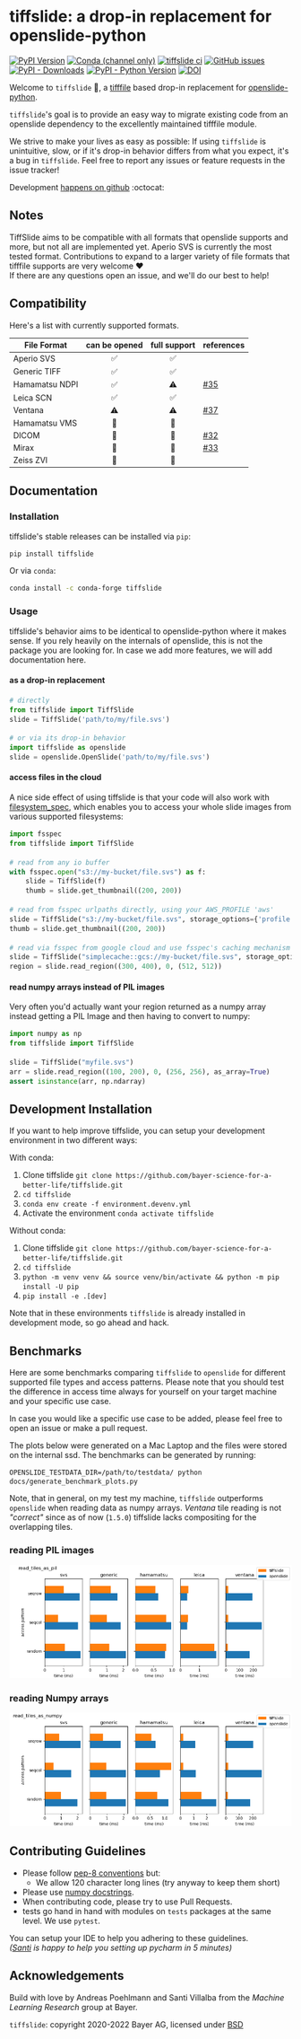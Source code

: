 # tiffslide: a drop-in replacement for openslide-python

[![PyPI Version](https://img.shields.io/pypi/v/tiffslide)](https://pypi.org/project/tiffslide/)
[![Conda (channel only)](https://img.shields.io/conda/vn/conda-forge/tiffslide?label=conda)](https://anaconda.org/conda-forge/tiffslide)
[![tiffslide ci](https://github.com/bayer-science-for-a-better-life/tiffslide/actions/workflows/run_pytests.yaml/badge.svg)](https://github.com/bayer-science-for-a-better-life/tiffslide/actions/workflows/run_pytests.yaml)
[![GitHub issues](https://img.shields.io/github/issues/bayer-science-for-a-better-life/tiffslide)](https://github.com/bayer-science-for-a-better-life/tiffslide/issues)
[![PyPI - Downloads](https://img.shields.io/pypi/dm/tiffslide?label=pypi)](https://pypi.org/project/tiffslide/)
[![PyPI - Python Version](https://img.shields.io/pypi/pyversions/tiffslide)](https://github.com/bayer-science-for-a-better-life/tiffslide)
[![DOI](https://zenodo.org/badge/DOI/10.5281/zenodo.6327079.svg)](https://doi.org/10.5281/zenodo.6327079)

Welcome to `tiffslide` :wave:, a [tifffile](https://github.com/cgohlke/tifffile/) based
drop-in replacement for [openslide-python](https://github.com/openslide/openslide-python).

`tiffslide`'s goal is to provide an easy way to migrate existing code from an
openslide dependency to the excellently maintained tifffile module.

We strive to make your lives as easy as possible: If using `tiffslide` is
unintuitive, slow, or if it's drop-in behavior differs from what you expect,
it's a bug in `tiffslide`. Feel free to report any issues or feature requests in
the issue tracker!

Development [happens on github](https://github.com/bayer-science-for-a-better-life/tiffslide) :octocat:


## Notes

TiffSlide aims to be compatible with all formats that openslide supports and more,
but not all are implemented yet. Aperio SVS is currently the most tested format.
Contributions to expand to a larger variety of file formats that tifffile supports are very welcome :heart:
<br>
If there are any questions open an issue, and we'll do our best to help!


## Compatibility

Here's a list with currently supported formats.

| File Format    |   can be opened    |    full support    | references                                                                    |
|----------------|:------------------:|:------------------:|-------------------------------------------------------------------------------|
| Aperio SVS     | :white_check_mark: | :white_check_mark: |                                                                               |
| Generic TIFF   | :white_check_mark: | :white_check_mark: |                                                                               |
| Hamamatsu NDPI | :white_check_mark: |     :warning:      | [#35](https://github.com/bayer-science-for-a-better-life/tiffslide/issues/35) |
| Leica SCN      | :white_check_mark: | :white_check_mark: |                                                                               |
| Ventana        |     :warning:      |     :warning:      | [#37](https://github.com/bayer-science-for-a-better-life/tiffslide/issues/37) |
| Hamamatsu VMS  |  :no_entry_sign:   |  :no_entry_sign:   |                                                                               |
| DICOM          |  :no_entry_sign:   |  :no_entry_sign:   | [#32](https://github.com/bayer-science-for-a-better-life/tiffslide/issues/32) |
| Mirax          |  :no_entry_sign:   |  :no_entry_sign:   | [#33](https://github.com/bayer-science-for-a-better-life/tiffslide/issues/33) |
| Zeiss ZVI      |  :no_entry_sign:   |  :no_entry_sign:   |                                                                               |


## Documentation

### Installation

tiffslide's stable releases can be installed via `pip`:
```bash
pip install tiffslide
```
Or via `conda`:
```bash
conda install -c conda-forge tiffslide
```

### Usage

tiffslide's behavior aims to be identical to openslide-python where it makes sense.
If you rely heavily on the internals of openslide, this is not the package you are looking for.
In case we add more features, we will add documentation here.

#### as a drop-in replacement

```python
# directly
from tiffslide import TiffSlide
slide = TiffSlide('path/to/my/file.svs')

# or via its drop-in behavior
import tiffslide as openslide
slide = openslide.OpenSlide('path/to/my/file.svs')
```

#### access files in the cloud

A nice side effect of using tiffslide is that your code will also work with
[filesystem_spec](https://github.com/fsspec/filesystem_spec), which enables you
to access your whole slide images from various supported filesystems:

```python
import fsspec
from tiffslide import TiffSlide

# read from any io buffer
with fsspec.open("s3://my-bucket/file.svs") as f:
    slide = TiffSlide(f)
    thumb = slide.get_thumbnail((200, 200))

# read from fsspec urlpaths directly, using your AWS_PROFILE 'aws'
slide = TiffSlide("s3://my-bucket/file.svs", storage_options={'profile': 'aws'})
thumb = slide.get_thumbnail((200, 200))

# read via fsspec from google cloud and use fsspec's caching mechanism to cache locally
slide = TiffSlide("simplecache::gcs://my-bucket/file.svs", storage_options={'project': 'my-project'})
region = slide.read_region((300, 400), 0, (512, 512))
```

#### read numpy arrays instead of PIL images

Very often you'd actually want your region returned as a numpy array instead
getting a PIL Image and then having to convert to numpy:

```python
import numpy as np
from tiffslide import TiffSlide

slide = TiffSlide("myfile.svs")
arr = slide.read_region((100, 200), 0, (256, 256), as_array=True)
assert isinstance(arr, np.ndarray)
```


## Development Installation

If you want to help improve tiffslide, you can setup your development environment
in two different ways:

With conda:

1. Clone tiffslide `git clone https://github.com/bayer-science-for-a-better-life/tiffslide.git`
2. `cd tiffslide`
3. `conda env create -f environment.devenv.yml`
4. Activate the environment `conda activate tiffslide`

Without conda:

1. Clone tiffslide `git clone https://github.com/bayer-science-for-a-better-life/tiffslide.git`
2. `cd tiffslide`
3. `python -m venv venv && source venv/bin/activate && python -m pip install -U pip`
4. `pip install -e .[dev]`

Note that in these environments `tiffslide` is already installed in development
mode, so go ahead and hack.

## Benchmarks

Here are some benchmarks comparing `tiffslide` to `openslide` for different
supported file types and access patterns. Please note that you should test the
difference in access time always for yourself on your target machine and your
specific use case.

In case you would like a specific use case to be added, please feel free to
open an issue or make a pull request.

The plots below were generated on a Mac Laptop and the files were stored on the
internal ssd. The benchmarks can be generated by running:

```
OPENSLIDE_TESTDATA_DIR=/path/to/testdata/ python docs/generate_benchmark_plots.py
```

Note, that in general, on my test my machine, `tiffslide` outperforms `openslide`
when reading data as numpy arrays. _Ventana_ tile reading is not _"correct"_
since as of now (`1.5.0`) tiffslide lacks compositing for the overlapping tiles.

### reading PIL images

![access times reading PIL](docs/images/benchmark_read_tiles_as_pil.png)

### reading Numpy arrays

![access times reading numpy](docs/images/benchmark_read_tiles_as_numpy.png)


## Contributing Guidelines

- Please follow [pep-8 conventions](https://www.python.org/dev/peps/pep-0008/) but:
  - We allow 120 character long lines (try anyway to keep them short)
- Please use [numpy docstrings](https://numpydoc.readthedocs.io/en/latest/format.html#docstring-standard).
- When contributing code, please try to use Pull Requests.
- tests go hand in hand with modules on ```tests``` packages at the same level. We use ```pytest```.

You can setup your IDE to help you adhering to these guidelines.
<br>
_([Santi](https://github.com/sdvillal) is happy to help you setting up pycharm in 5 minutes)_


## Acknowledgements

Build with love by Andreas Poehlmann and Santi Villalba from the _Machine Learning Research_ group at Bayer.

`tiffslide`: copyright 2020-2022 Bayer AG, licensed under [BSD](https://github.com/bayer-science-for-a-better-life/tiffslide/blob/master/LICENSE)
